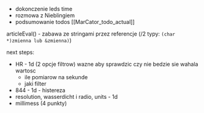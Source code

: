 - dokonczenie leds time
- rozmowa z Nieblingiem
- podsumowanie todos [[MarCator_todo_actual]]



articleEval()  - zabawa ze stringami przez referencje (/2 typy: `(char *)zmienna lub &zmienna)`)

next steps:
- HR - 1d (2 opcje filtrow) wazne aby sprawdzic czy nie bedzie sie wahala wartosc
	- ile pomiarow na sekunde
	- jaki filter
- 844 - 1d - histereza 
- resolution, wasserdicht i radio, units - 1d
- millimess (4 punkty)